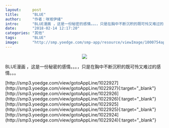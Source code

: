 ```yaml
---
layout:     post
title:      "BLUE"
author:     "作者：咲坂伊绪"
intro:      "BLUE漫画 ，这是一份秘密的感情。。。，只是在胸中不断沉积的既可怜又难过的感情。。。"
date:       "2018-02-14 12:17:20"
categories: "其他"
tags:       "BLUE"
image:      "http://smp.yoedge.com/smp-app/resource/viewImage/1000754appline.png"
---
```

<div style="text-align: center">
<p><img src="http://smp.yoedge.com/smp-app/resource/viewImage/1000754appline.png"/></p>
</div>
<p class="post-meta">
<span>BLUE漫画 ，这是一份秘密的感情。。。，只是在胸中不断沉积的既可怜又难过的感情。。。</span>
</p>
[http://smp3.yoedge.com/view/gotoAppLine/1022927](http://smp3.yoedge.com/view/gotoAppLine/1022927){:target="_blank"}
[http://smp3.yoedge.com/view/gotoAppLine/1022926](http://smp3.yoedge.com/view/gotoAppLine/1022926){:target="_blank"}
[http://smp3.yoedge.com/view/gotoAppLine/1022925](http://smp3.yoedge.com/view/gotoAppLine/1022925){:target="_blank"}
[http://smp3.yoedge.com/view/gotoAppLine/1022924](http://smp3.yoedge.com/view/gotoAppLine/1022924){:target="_blank"}


